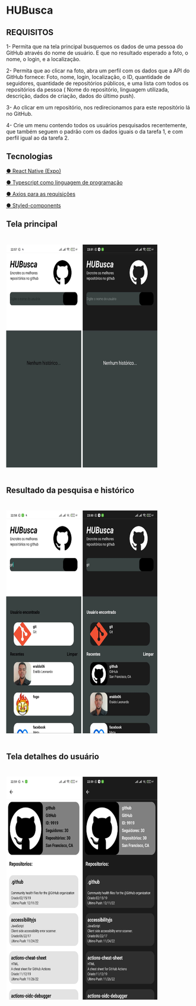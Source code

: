#  HUBusca



##  REQUISITOS
1-  Permita que na tela principal busquemos os dados de uma pessoa do GitHub através do nome de usuário. E que no resultado esperado a foto, o    nome, o login, e a localização.

2-  Permita que ao clicar na foto, abra um perfil com os dados que a API do GitHub fornece: Foto, nome, login, localização, o ID, quantidade de seguidores, quantidade de repositórios públicos, e uma lista com todos os repositórios da pessoa ( Nome do repositório, linguagem utilizada, descrição, dados de criação, dados do último push).

3-  Ao clicar em um repositório, nos redirecionamos para este repositório lá no GitHub.

4-  Crie um menu contendo todos os usuários pesquisados ​​recentemente, que também seguem o padrão com os dados iguais o da tarefa 1, e com perfil igual ao da tarefa 2.


## Tecnologias
<a href="https://expo.dev/" target="_blank">● React Native (Expo)</a>

<a href="https://www.typescriptlang.org/" target="_blank">● Typescript como linguagem de programação</a>

<a href="https://axios-http.com/ptbr/" target="_blank">● Axios para as requisições</a>

<a href="https://styled-components.com/docs/basics" target="_blank">● Styled-components</a>


##  Tela principal<br><br>
<img src="./assets/tela-principal-branco.jfif" alt="Banco de Dados" height="600" width="40%">
<img src="./assets/tela-principal-preta.jfif" alt="Banco de Dados" height="600" width="40%"><br><br>



##  Resultado da pesquisa e histórico<br><br>
<img src="./assets/tela-busca-branca.jfif" alt="Banco de Dados" height="600" width="40%">
<img src="./assets/tela-busca-preta.jfif" alt="Banco de Dados" height="600" width="40%"><br><br>


##  Tela detalhes do usuário<br><br>
<img src="./assets/tela-repo.jfif" alt="Banco de Dados" height="600" width="40%">
<img src="./assets/tela-repo-preta.jfif" alt="Banco de Dados" height="600" width="40%">


